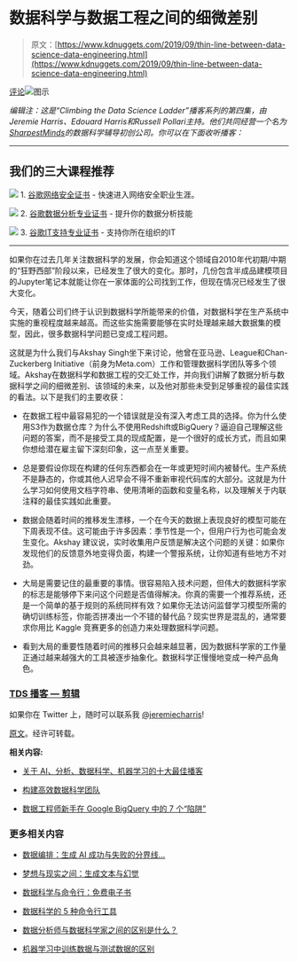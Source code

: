 # 数据科学与数据工程之间的细微差别

> 原文：[https://www.kdnuggets.com/2019/09/thin-line-between-data-science-data-engineering.html](https://www.kdnuggets.com/2019/09/thin-line-between-data-science-data-engineering.html)

[评论](#comments)![图示](../Images/ae69eaf0d57306d66f83b1938622be5f.png)

*编辑注：这是“Climbing the Data Science Ladder”播客系列的第四集，由Jeremie Harris、Edouard Harris和Russell Pollari主持。他们共同经营一个名为*[*SharpestMinds*](http://sharpestminds.com/)*的数据科学辅导初创公司。你可以在下面收听播客：*

* * *

## 我们的三大课程推荐

![](../Images/0244c01ba9267c002ef39d4907e0b8fb.png) 1\. [谷歌网络安全证书](https://www.kdnuggets.com/google-cybersecurity) - 快速进入网络安全职业生涯。

![](../Images/e225c49c3c91745821c8c0368bf04711.png) 2\. [谷歌数据分析专业证书](https://www.kdnuggets.com/google-data-analytics) - 提升你的数据分析技能

![](../Images/0244c01ba9267c002ef39d4907e0b8fb.png) 3\. [谷歌IT支持专业证书](https://www.kdnuggets.com/google-itsupport) - 支持你所在组织的IT

* * *

如果你在过去几年关注数据科学的发展，你会知道这个领域自2010年代初期/中期的“狂野西部”阶段以来，已经发生了很大的变化。那时，几份包含半成品建模项目的Jupyter笔记本就能让你在一家体面的公司找到工作，但现在情况已经发生了很大变化。

今天，随着公司们终于认识到数据科学所能带来的价值，对数据科学在生产系统中实施的重视程度越来越高。而这些实施需要能够在实时处理越来越大数据集的模型，因此，很多数据科学问题已变成工程问题。

这就是为什么我们与Akshay Singh坐下来讨论，他曾在亚马逊、League和Chan-Zuckerberg Initiative（前身为Meta.com）工作和管理数据科学团队等多个领域。Akshay在数据科学和数据工程的交汇处工作，并向我们讲解了数据分析与数据科学之间的细微差别、该领域的未来，以及他对那些未受到足够重视的最佳实践的看法。以下是我们的主要收获：

+   在数据工程中最容易犯的一个错误就是没有深入考虑工具的选择。你为什么使用S3作为数据仓库？为什么不使用Redshift或BigQuery？逼迫自己理解这些问题的答案，而不是接受工具的现成配置，是一个很好的成长方式，而且如果你想给潜在雇主留下深刻印象，这一点至关重要。

+   总是要假设你现在构建的任何东西都会在一年或更短时间内被替代。生产系统不是静态的，你或其他人迟早会不得不重新审视代码库的大部分。这就是为什么学习如何使用文档字符串、使用清晰的函数和变量名称，以及理解关于内联注释的最佳实践如此重要。

+   数据会随着时间的推移发生漂移，一个在今天的数据上表现良好的模型可能在下周表现不佳。这可能由于许多因素：季节性是一个，但用户行为也可能会发生变化。Akshay 建议说，实时收集用户反馈是解决这个问题的关键：如果你发现他们的反馈意外地变得负面，构建一个警报系统，让你知道有些地方不对劲。

+   大局是需要记住的最重要的事情。很容易陷入技术问题，但伟大的数据科学家的标志是能够停下来问这个问题是否值得解决。你真的需要一个推荐系统，还是一个简单的基于规则的系统同样有效？如果你无法访问监督学习模型所需的确切训练标签，你能否拼凑出一个不错的替代品？现实世界是混乱的，通常要求你用比 Kaggle 竞赛更多的创造力来处理数据科学问题。

+   看到大局的重要性随着时间的推移只会越来越显著，因为数据科学家的工作量正通过越来越强大的工具被逐步抽象化。数据科学正慢慢地变成一种产品角色。

### [TDS 播客 — 剪辑](https://youtu.be/kA5LCMsr87w)

如果你在 Twitter 上，随时可以联系我 [@jeremiecharris](https://twitter.com/jeremiecharris)!

[原文](https://towardsdatascience.com/the-thin-line-between-data-science-and-data-engineering-2e6bd922fe35)。经许可转载。

**相关内容:**

+   [关于 AI、分析、数据科学、机器学习的十大最佳播客](./2019/07/best-podcasts-ai-analytics-data-science-machine-learning.html)

+   [构建高效数据科学团队](./2019/03/building-effective-data-science-teams.html)

+   [数据工程师新手在 Google BigQuery 中的 7 个“陷阱”](./2019/03/7-gotchas-data-engineers-google-bigquery.html)

### 更多相关内容

+   [数据编排：生成 AI 成功与失败的分界线…](https://www.kdnuggets.com/2024/07/astronomer/data-orchestration-the-dividing-line-between-generative-ai-success-and-failure)

+   [梦想与现实之间：生成文本与幻觉](https://www.kdnuggets.com/between-dreams-and-reality-generative-text-and-hallucinations)

+   [数据科学与命令行：免费电子书](https://www.kdnuggets.com/2022/03/data-science-command-line-free-ebook.html)

+   [数据科学的 5 种命令行工具](https://www.kdnuggets.com/2023/03/5-command-line-tools-data-science.html)

+   [数据分析师与数据科学家之间的区别是什么？](https://www.kdnuggets.com/2022/03/difference-data-analysts-data-scientists.html)

+   [机器学习中训练数据与测试数据的区别](https://www.kdnuggets.com/2022/08/difference-training-testing-data-machine-learning.html)
